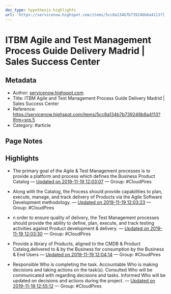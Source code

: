 ```yaml
---
doc_type: hypothesis-highlights
url: 'https://servicenow.highspot.com/items/5cc8a134b7b739246b6a4113?lfrm=srp.5'
---
```


# ITBM Agile and Test Management Process Guide Delivery Madrid | Sales Success Center

## Metadata
- Author: [servicenow.highspot.com]()
- Title: ITBM Agile and Test Management Process Guide Delivery Madrid | Sales Success Center
- Reference: https://servicenow.highspot.com/items/5cc8a134b7b739246b6a4113?lfrm=srp.5
- Category: #article

## Page Notes
## Highlights
- The primary goal of the Agile & Test Management processes is to provide a platform and process which defines the Business Product Catalog — [Updated on 2019-11-19 12:03:07](https://hyp.is/dS14eAruEeq58wv-u8zQjw/servicenow.highspot.com/items/5cc8a134b7b739246b6a4113?lfrm=srp.5) — Group: #CloudPires

-  Along with the Catalog, the Process should provide capabilities to plan, execute, manage, and track delivery of Products via the Agile Software Development methodology.  — [Updated on 2019-11-19 12:03:23](https://hyp.is/frVdmAruEeqRl-PeanSEYQ/servicenow.highspot.com/items/5cc8a134b7b739246b6a4113?lfrm=srp.5) — Group: #CloudPires

- n order to ensure quality of delivery, the Test Management processes should provide the ability to define, plan, execute, and track testing activities against Product development & delivery. — [Updated on 2019-11-19 12:03:30](https://hyp.is/gui_kAruEeq26LeKNMrkmA/servicenow.highspot.com/items/5cc8a134b7b739246b6a4113?lfrm=srp.5) — Group: #CloudPires

- Provide a library of Products, aligned to the CMDB & Product Catalog,delivered to & by the Business for consumption by the Business & End Users — [Updated on 2019-11-19 12:04:14](https://hyp.is/nRXkOAruEeqMdi-U9T-m3Q/servicenow.highspot.com/items/5cc8a134b7b739246b6a4113?lfrm=srp.5) — Group: #CloudPires

- Responsible Who is completing the task. Accountable Who is making decisions and taking actions on the task(s). Consulted Who will be communicated with regarding decisions and tasks. Informed Who will be updated on decisions and actions during the project.  — [Updated on 2019-11-19 12:55:12](https://hyp.is/u88hvAr1EeqBd98w5hD71Q/servicenow.highspot.com/items/5cc8a134b7b739246b6a4113?lfrm=srp.5) — Group: #CloudPires



